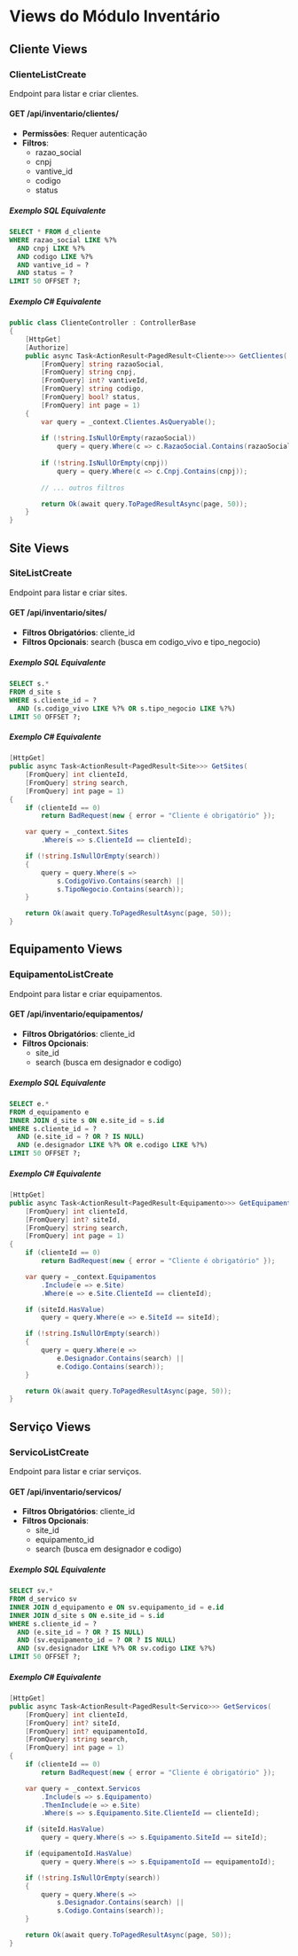 # Views do Módulo Inventário

## Cliente Views

### ClienteListCreate
Endpoint para listar e criar clientes.

#### GET /api/inventario/clientes/
- **Permissões**: Requer autenticação
- **Filtros**:
  - razao_social
  - cnpj
  - vantive_id
  - codigo
  - status

##### Exemplo SQL Equivalente
```sql
SELECT * FROM d_cliente 
WHERE razao_social LIKE %?% 
  AND cnpj LIKE %?% 
  AND codigo LIKE %?% 
  AND vantive_id = ? 
  AND status = ?
LIMIT 50 OFFSET ?;
```

##### Exemplo C# Equivalente
```csharp
public class ClienteController : ControllerBase
{
    [HttpGet]
    [Authorize]
    public async Task<ActionResult<PagedResult<Cliente>>> GetClientes(
        [FromQuery] string razaoSocial,
        [FromQuery] string cnpj,
        [FromQuery] int? vantiveId,
        [FromQuery] string codigo,
        [FromQuery] bool? status,
        [FromQuery] int page = 1)
    {
        var query = _context.Clientes.AsQueryable();
        
        if (!string.IsNullOrEmpty(razaoSocial))
            query = query.Where(c => c.RazaoSocial.Contains(razaoSocial));
            
        if (!string.IsNullOrEmpty(cnpj))
            query = query.Where(c => c.Cnpj.Contains(cnpj));
            
        // ... outros filtros

        return Ok(await query.ToPagedResultAsync(page, 50));
    }
}
```

## Site Views

### SiteListCreate
Endpoint para listar e criar sites.

#### GET /api/inventario/sites/
- **Filtros Obrigatórios**: cliente_id
- **Filtros Opcionais**: search (busca em codigo_vivo e tipo_negocio)

##### Exemplo SQL Equivalente
```sql
SELECT s.* 
FROM d_site s
WHERE s.cliente_id = ?
  AND (s.codigo_vivo LIKE %?% OR s.tipo_negocio LIKE %?%)
LIMIT 50 OFFSET ?;
```

##### Exemplo C# Equivalente
```csharp
[HttpGet]
public async Task<ActionResult<PagedResult<Site>>> GetSites(
    [FromQuery] int clienteId,
    [FromQuery] string search,
    [FromQuery] int page = 1)
{
    if (clienteId == 0)
        return BadRequest(new { error = "Cliente é obrigatório" });

    var query = _context.Sites
        .Where(s => s.ClienteId == clienteId);

    if (!string.IsNullOrEmpty(search))
    {
        query = query.Where(s => 
            s.CodigoVivo.Contains(search) || 
            s.TipoNegocio.Contains(search));
    }

    return Ok(await query.ToPagedResultAsync(page, 50));
}
```

## Equipamento Views

### EquipamentoListCreate
Endpoint para listar e criar equipamentos.

#### GET /api/inventario/equipamentos/
- **Filtros Obrigatórios**: cliente_id
- **Filtros Opcionais**: 
  - site_id
  - search (busca em designador e codigo)

##### Exemplo SQL Equivalente
```sql
SELECT e.* 
FROM d_equipamento e
INNER JOIN d_site s ON e.site_id = s.id
WHERE s.cliente_id = ?
  AND (e.site_id = ? OR ? IS NULL)
  AND (e.designador LIKE %?% OR e.codigo LIKE %?%)
LIMIT 50 OFFSET ?;
```

##### Exemplo C# Equivalente
```csharp
[HttpGet]
public async Task<ActionResult<PagedResult<Equipamento>>> GetEquipamentos(
    [FromQuery] int clienteId,
    [FromQuery] int? siteId,
    [FromQuery] string search,
    [FromQuery] int page = 1)
{
    if (clienteId == 0)
        return BadRequest(new { error = "Cliente é obrigatório" });

    var query = _context.Equipamentos
        .Include(e => e.Site)
        .Where(e => e.Site.ClienteId == clienteId);

    if (siteId.HasValue)
        query = query.Where(e => e.SiteId == siteId);

    if (!string.IsNullOrEmpty(search))
    {
        query = query.Where(e => 
            e.Designador.Contains(search) || 
            e.Codigo.Contains(search));
    }

    return Ok(await query.ToPagedResultAsync(page, 50));
}
```

## Serviço Views

### ServicoListCreate
Endpoint para listar e criar serviços.

#### GET /api/inventario/servicos/
- **Filtros Obrigatórios**: cliente_id
- **Filtros Opcionais**: 
  - site_id
  - equipamento_id
  - search (busca em designador e codigo)

##### Exemplo SQL Equivalente
```sql
SELECT sv.* 
FROM d_servico sv
INNER JOIN d_equipamento e ON sv.equipamento_id = e.id
INNER JOIN d_site s ON e.site_id = s.id
WHERE s.cliente_id = ?
  AND (e.site_id = ? OR ? IS NULL)
  AND (sv.equipamento_id = ? OR ? IS NULL)
  AND (sv.designador LIKE %?% OR sv.codigo LIKE %?%)
LIMIT 50 OFFSET ?;
```

##### Exemplo C# Equivalente
```csharp
[HttpGet]
public async Task<ActionResult<PagedResult<Servico>>> GetServicos(
    [FromQuery] int clienteId,
    [FromQuery] int? siteId,
    [FromQuery] int? equipamentoId,
    [FromQuery] string search,
    [FromQuery] int page = 1)
{
    if (clienteId == 0)
        return BadRequest(new { error = "Cliente é obrigatório" });

    var query = _context.Servicos
        .Include(s => s.Equipamento)
        .ThenInclude(e => e.Site)
        .Where(s => s.Equipamento.Site.ClienteId == clienteId);

    if (siteId.HasValue)
        query = query.Where(s => s.Equipamento.SiteId == siteId);

    if (equipamentoId.HasValue)
        query = query.Where(s => s.EquipamentoId == equipamentoId);

    if (!string.IsNullOrEmpty(search))
    {
        query = query.Where(s => 
            s.Designador.Contains(search) || 
            s.Codigo.Contains(search));
    }

    return Ok(await query.ToPagedResultAsync(page, 50));
}
```
